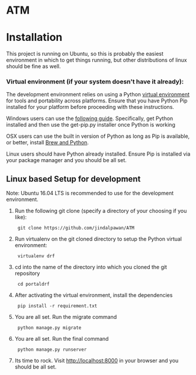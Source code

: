 ATM
=============


# Installation

This project is running on Ubuntu, so this is
probably the easiest environment in which to get things running, but other
distributions of linux should be fine as well.

### Virtual environment (if your system doesn't have it already):

The development environment relies on using a Python [virtual environment][venv]
for tools and portability across platforms. Ensure that you have Python Pip
installed for your platform before proceeding with these instructions.

Windows users can use the [following guide][windows venv]. Specifically, get
Python installed and then use the get-pip.py installer once Python is working

OSX users can use the built in version of Python as long as Pip is available,
or better, install [Brew and Python][osx venv].

Linux users should have Python already installed. Ensure Pip is installed via
your package manager and you should be all set.


## Linux based Setup for development

Note: Ubuntu 16.04 LTS is recommended to use for the development environment.

1. Run the following git clone (specify a directory of your choosing if you like):

        git clone https://github.com/jindalpawan/ATM

2. Run virtualenv on the git cloned directory to setup the Python virtual environment:

        virtualenv drf

3. cd into the name of the directory into which you cloned the git repository

        cd portaldrf

4. After activating the virtual environment, install the dependencies

        pip install -r requirement.txt

5. You are all set. Run the migrate command

        python manage.py migrate

        
6. You are all set. Run the final command

        python manage.py runserver


7. Its time to rock. Visit [http://localhost:8000][localhost] in your browser and you should be all set.


[venv]: http://pypi.python.org/pypi/virtualenv
[wrapper]: http://www.doughellmann.com/projects/virtualenvwrapper/
[windows venv]: http://docs.python-guide.org/en/latest/starting/install/win/
[osx venv]: http://docs.python-guide.org/en/latest/starting/install/osx/
[localhost]: http://localhost:8000/


